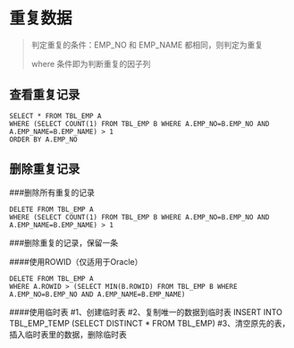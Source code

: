 重复数据
=======

>判定重复的条件：EMP_NO 和 EMP_NAME 都相同，则判定为重复
>
>where 条件即为判断重复的因子列

查看重复记录
-----------

	SELECT * FROM TBL_EMP A
	WHERE (SELECT COUNT(1) FROM TBL_EMP B WHERE A.EMP_NO=B.EMP_NO AND A.EMP_NAME=B.EMP_NAME) > 1
	ORDER BY A.EMP_NO

删除重复记录
-----------

###删除所有重复的记录

	DELETE FROM TBL_EMP A
	WHERE (SELECT COUNT(1) FROM TBL_EMP B WHERE A.EMP_NO=B.EMP_NO AND A.EMP_NAME=B.EMP_NAME) > 1

###删除重复的记录，保留一条

####使用ROWID（仅适用于Oracle）

	DELETE FROM TBL_EMP A
	WHERE A.ROWID > (SELECT MIN(B.ROWID) FROM TBL_EMP B WHERE A.EMP_NO=B.EMP_NO AND A.EMP_NAME=B.EMP_NAME)

####使用临时表
	#1、创建临时表
	#2、复制唯一的数据到临时表
		INSERT INTO TBL_EMP_TEMP
		(SELECT DISTINCT * FROM TBL_EMP)
	#3、清空原先的表，插入临时表里的数据，删除临时表
